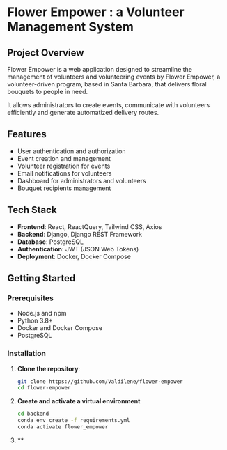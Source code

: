 # Flower Empower : a Volunteer Management System

## Project Overview
Flower Empower is a web application designed to streamline the management of volunteers and volunteering events by
Flower Empower, a volunteer-driven program, based in Santa Barbara, that delivers floral bouquets to people in need.

It allows administrators to create events, communicate with volunteers efficiently and generate automatized delivery routes.

## Features
- User authentication and authorization
- Event creation and management
- Volunteer registration for events
- Email notifications for volunteers
- Dashboard for administrators and volunteers
- Bouquet recipients management

## Tech Stack
- **Frontend**: React, ReactQuery, Tailwind CSS, Axios
- **Backend**: Django, Django REST Framework
- **Database**: PostgreSQL
- **Authentication**: JWT (JSON Web Tokens)
- **Deployment**: Docker, Docker Compose

## Getting Started

### Prerequisites
- Node.js and npm
- Python 3.8+
- Docker and Docker Compose
- PostgreSQL

### Installation

1. **Clone the repository**:
   ```sh
   git clone https://github.com/Valdilene/flower-empower
   cd flower-empower

2. **Create and activate a virtual environment**
   ```sh
   cd backend
   conda env create -f requirements.yml
   conda activate flower_empower
   
3. **
